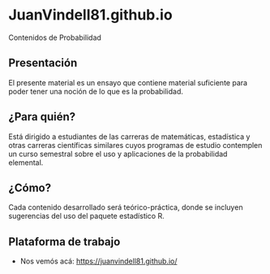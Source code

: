 # JuanVindell81.github.io

Contenidos de Probabilidad

## Presentación
  
El presente material es un ensayo que contiene material suficiente para poder tener una noción de lo que es la probabilidad.

## ¿Para quién?

Está dirigido a estudiantes de las carreras de matemáticas, estadística y otras carreras científicas similares cuyos programas de estudio contemplen un curso semestral sobre el uso y aplicaciones de la probabilidad elemental.

## ¿Cómo?

Cada contenido desarrollado será teórico-práctica, donde se incluyen sugerencias del uso del paquete estadístico R.

## Plataforma de trabajo

- Nos vemós acá: https://juanvindell81.github.io/

